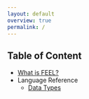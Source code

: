 ```yaml
---
layout: default
overview: true
permalink: /
---
```


## Table of Content

* [What is FEEL?](what-is-feel)
* Language Reference
  * [Data Types](feel-data-types)
